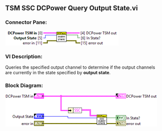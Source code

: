 ## **TSM SSC DCPower Query Output State.vi**
### Connector Pane:
![alt text](/docs/images/Instrument%20Control/DCPower/Query/TSM%20SSC%20DCPower%20Query%20Output%20State.vic.png "TSM SSC DCPower Query Output State.vi connector pane")

### VI Description:
Queries the specified output channel to determine if the output channels are currently in the state specified by <B>output state</B>.

### Block Diagram:
![alt text](/docs/images/Instrument%20Control/DCPower/Query/TSM%20SSC%20DCPower%20Query%20Output%20State.vid.png "TSM SSC DCPower Query Output State.vi block diagram")
